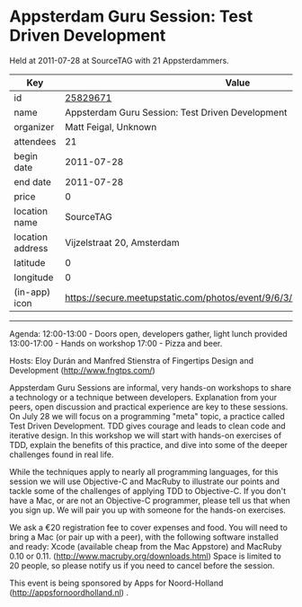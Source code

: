 # Appsterdam Guru Session: Test Driven Development
Held at 2011-07-28 at SourceTAG with 21 Appsterdammers.
        
|Key|Value
|---|---|
|id|[25829671](https://www.meetup.com/appsterdam/events/25829671/)|
|name|Appsterdam Guru Session: Test Driven Development|
|organizer|Matt Feigal, Unknown|
|attendees|21|
|begin date|2011-07-28|
|end date|2011-07-28|
|price|0|
|location name|SourceTAG|
|location address|Vijzelstraat 20, Amsterdam|
|latitude|0|
|longitude|0|
|(in-app) icon|https://secure.meetupstatic.com/photos/event/9/6/3/4/highres_518678452.jpeg|

---

Agenda:
12:00-13:00 - Doors open, developers gather, light lunch provided
13:00-17:00 - Hands on workshop
17:00 - Pizza and beer.

Hosts: Eloy Durán and Manfred Stienstra of Fingertips Design and Development (http://www.fngtps.com/)

Appsterdam Guru Sessions are informal, very hands-on workshops to share a technology or a technique between developers. Explanation from your peers, open discussion and practical experience are key to these sessions.
On July 28 we will focus on a programming "meta" topic, a practice called Test Driven Development. TDD gives courage and leads to clean code and iterative design. In this workshop we will start with hands-on exercises of TDD, explain the benefits of this practice, and dive into some of the deeper challenges found in real life.

While the techniques apply to nearly all programming languages, for this session we will use Objective-C and MacRuby to illustrate our points and tackle some of the challenges of applying TDD to Objective-C. If you don't have a Mac, or are not an Objective-C programmer, please tell us that when you sign up. We will pair you up with someone for the hands-on exercises.

We ask a €20 registration fee to cover expenses and food. You will need to bring a Mac (or pair up with a peer), with the following software installed and ready: Xcode (available cheap from the Mac Appstore) and MacRuby 0.10 or 0.11. (http://www.macruby.org/downloads.html) Space is limited to 20 people, so please notify us if you need to cancel before the session.

This event is being sponsored by Apps for Noord-Holland (http://appsfornoordholland.nl) .
